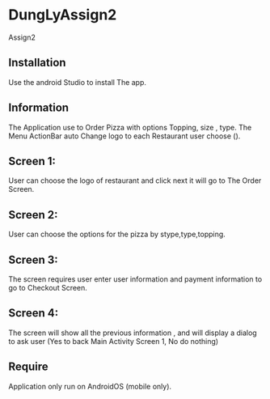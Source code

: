 <!-- Name: DUNG LY ID: N01327929 -->
# DungLyAssign2
Assign2
## Installation
Use the android Studio to install The app.

## Information
The Application use to Order Pizza with options Topping, size , type.
The Menu ActionBar auto Change logo to each Restaurant user choose ().

## Screen 1: 
User can choose the logo of restaurant and click next it will go to The Order Screen.

## Screen 2: 
User can choose the options for the pizza by stype,type,topping.

## Screen 3: 
The screen requires user enter user information and payment information to go to Checkout Screen.

## Screen 4: 
The screen will show all the previous information , and will display a dialog to ask user (Yes to back Main Activity Screen 1, No do nothing)

## Require
Application only run on AndroidOS (mobile only).
